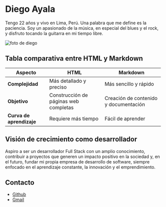 # Diego Ayala

Tengo 22 años y vivo en Lima, Perú. Una palabra que me define es la paciencia. Soy un apasionado de la música, en especial del blues y el rock, y disfruto tocando la guitarra en mi tiempo libre.

![foto de diego](https://scontent-lim1-1.xx.fbcdn.net/v/t39.30808-6/456920620_2290376301297210_492568671761730804_n.jpg?_nc_cat=102&ccb=1-7&_nc_sid=6ee11a&_nc_eui2=AeHhKSZ6IAN1ucUzqtclu0XitFrut0sj6pq0Wu63SyPqmjv2sdbS0IVvXtKxe_5UaCOhQXApqAMfV4xODpXBz0rd&_nc_ohc=4882ml-JY_AQ7kNvgHEBYNR&_nc_zt=23&_nc_ht=scontent-lim1-1.xx&_nc_gid=Aa21UQLTYranMofk7hseOLo&oh=00_AYAkSbYhAFDHM7RoHxwOJO8lEi9qQlfx-H7UsuR1iJYjBg&oe=679627D2)

## Tabla comparativa entre HTML y Markdown

| **Aspecto**              | **HTML**                                  | **Markdown**                          |
| ------------------------ | ----------------------------------------- | ------------------------------------- |
| **Complejidad**          | Más detallado y preciso                   | Más sencillo y rápido                 |
| **Objetivo**             | Construcción de páginas web completas     | Creación de contenido y documentación |
| **Curva de aprendizaje** | Requiere más tiempo                       | Fácil de aprender                     |


## Visión de crecimiento como desarrollador

Aspiro a ser un desarrollador Full Stack con un amplio conocimiento, contribuir a proyectos que generen un impacto positivo en la sociedad y, en el futuro, fundar mi propia empresa de desarrollo de software, siempre enfocado en el aprendizaje constante, la innovación y el emprendimiento.

## Contacto

- [Github](https://github.com/Dr4m002)
- [Gmail](mailto:ayaladiego410@gmail.com)
